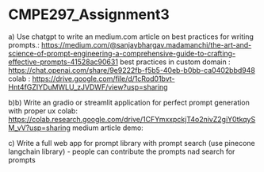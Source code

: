 # CMPE297_Assignment3

a) Use chatgpt to write an medium.com article on best practices for writing prompts.: 
https://medium.com/@sanjaybhargav.madamanchi/the-art-and-science-of-prompt-engineering-a-comprehensive-guide-to-crafting-effective-prompts-41528ac90631
best practices in custom domain : https://chat.openai.com/share/9e9222fb-f5b5-40eb-b0bb-ca0402bbd948
colab : https://drive.google.com/file/d/1cRod01bvt-Hnt4fGZIYDuMWLU_zJVDWF/view?usp=sharing

b)b) Write an gradio or streamlit application for perfect prompt generation with proper ux
colab: https://colab.research.google.com/drive/1CFYmxxpckjT4o2nivZ2giY0tkqySM_vV?usp=sharing
medium article
demo:

c) Write a full web app for prompt library with prompt search (use pinecone langchain library) - people can contribute the prompts nad search for prompts


